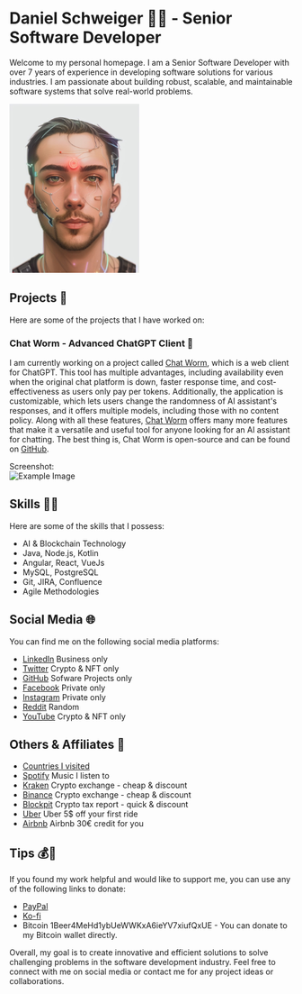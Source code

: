 # Daniel Schweiger 👨‍💻 - Senior Software Developer

Welcome to my personal homepage. I am a Senior Software Developer with over 7 years of experience in developing software solutions for various industries. I am passionate about building robust, scalable, and maintainable software systems that solve real-world problems. 

<img src="profil.jpg" alt="Example Image" height="300">

## Projects 🚀

Here are some of the projects that I have worked on:

### Chat Worm - Advanced ChatGPT Client 🐛

I am currently working on a project called [Chat Worm](https://www.chatworm.com), which is a web client for ChatGPT. This tool has multiple advantages, including availability even when the original chat platform is down, faster response time, and cost-effectiveness as users only pay per tokens. Additionally, the application is customizable, which lets users change the randomness of AI assistant's responses, and it offers multiple models, including those with no content policy. Along with all these features, [Chat Worm](https://www.chatworm.com) offers many more features that make it a versatile and useful tool for anyone looking for an AI assistant for chatting. The best thing is, Chat Worm is open-source and can be found on [GitHub](https://www.github.com/UnknownEnergy/chatgpt-api).
  
Screenshot:  
<img src="https://chatworm.com/assets/demo_screenshot.png" alt="Example Image" height="400">

## Skills 👨‍🔬

Here are some of the skills that I possess:

- AI & Blockchain Technology
- Java, Node.js, Kotlin
- Angular, React, VueJs
- MySQL, PostgreSQL
- Git, JIRA, Confluence
- Agile Methodologies

## Social Media 🌐

You can find me on the following social media platforms:

- [LinkedIn](https://www.linkedin.com/in/daniel-schweiger/) Business only
- [Twitter](https://twitter.com/MrCryptoDan) Crypto & NFT only
- [GitHub](https://github.com/UnknownEnergy) Sofware Projects only
- [Facebook](https://www.facebook.com/daniel.schweiger.12) Private only
- [Instagram](https://www.instagram.com/crypto.daniel/) Private only
- [Reddit](https://www.reddit.com/user/Unknown_Energy) Random
- [YouTube](https://www.youtube.com/@danielschweiger) Crypto & NFT only

## Others & Affiliates 🤝
- [Countries I visited](https://www.amcharts.com/visited_countries/#AT,BA,HR,CZ,DE,GR,HU,IT,LV,LT,NL,PL,SK,SI,ES,CH,TR,UA,GB)
- [Spotify](https://open.spotify.com/user/unknown_energy?si=4esOIVhKSpaYN260XJCjrQ) Music I listen to
- [Kraken](https://r.kraken.com/c/2602573/741638/10583) Crypto exchange - cheap & discount
- [Binance](https://www.binance.com/?ref=21762885) Crypto exchange - cheap & discount
- [Blockpit](http://www.blockpit.io/ref/2Xcw0oG) Crypto tax report - quick & discount
- [Uber](https://www.uber.com/invite/ys0k3d) Uber 5$ off your first ride
- [Airbnb](https://abnb.me/e/tiAaavc8U2?suuid=06a97a12-a0e8-4d40-a650-47735c395cc0&slevel=0) Airbnb 30€ credit for you

## Tips 💰💸

If you found my work helpful and would like to support me, you can use any of the following links to donate:
 
- [PayPal](https://paypal.me/danschweiger)
- [Ko-fi](https://ko-fi.com/schweiger)
- Bitcoin 1Beer4MeHd1ybUeWWKxA6ieYV7xiufQxUE - You can donate to my Bitcoin wallet directly.

Overall, my goal is to create innovative and efficient solutions to solve challenging problems in the software development industry. Feel free to connect with me on social media or contact me for any project ideas or collaborations.
